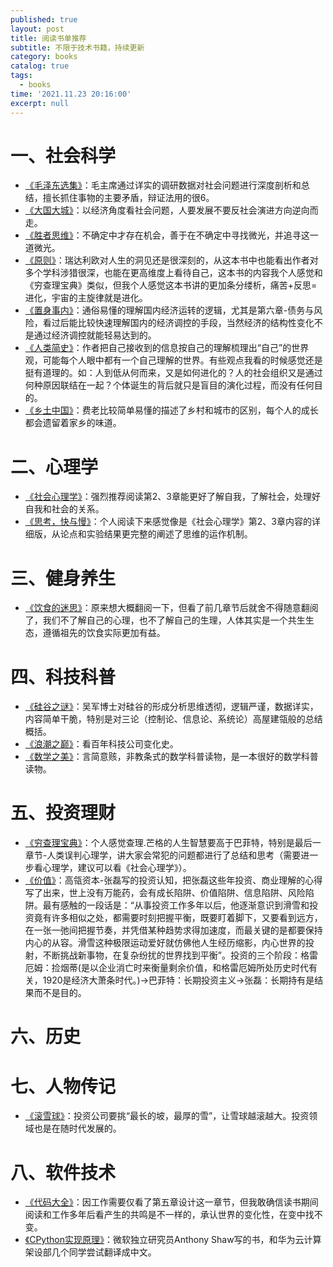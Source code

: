```yaml
---
published: true
layout: post
title: 阅读书单推荐
subtitle: 不限于技术书籍，持续更新
category: books
catalog: true
tags:
  - books
time: '2021.11.23 20:16:00'
excerpt: null
---
```

# 一、社会科学
- [《毛泽东选集》](https://book.douban.com/subject/1139360/)：毛主席通过详实的调研数据对社会问题进行深度剖析和总结，擅长抓住事物的主要矛盾，辩证法用的很6。
- [《大国大城》](https://book.douban.com/subject/26824237/)：以经济角度看社会问题，人要发展不要反社会演进方向逆向而走。
- [《胜者思维》](https://book.douban.com/subject/27038434/)：不确定中才存在机会，善于在不确定中寻找微光，并追寻这一道微光。
- [《原则》](https://book.douban.com/subject/27608239/)：瑞达利欧对人生的洞见还是很深刻的，从这本书中也能看出作者对多个学科涉猎很深，也能在更高维度上看待自己，这本书的内容我个人感觉和《穷查理宝典》类似，但我个人感觉这本书讲的更加条分缕析，痛苦+反思=进化，宇宙的主旋律就是进化。
- [《置身事内》](https://book.douban.com/subject/35546622/)：通俗易懂的理解国内经济运转的逻辑，尤其是第六章-债务与风险，看过后能比较快速理解国内的经济调控的手段，当然经济的结构性变化不是通过经济调控就能轻易达到的。
- [《人类简史》](https://book.douban.com/subject/25985021/)：作者把自己接收到的信息按自己的理解梳理出“自己”的世界观，可能每个人眼中都有一个自己理解的世界。有些观点我看的时候感觉还是挺有道理的。如：人到低从何而来，又是如何进化的？人的社会组织又是通过何种原因联结在一起？个体诞生的背后就只是盲目的演化过程，而没有任何目的。
- [《乡土中国》](https://book.douban.com/annotation/54214959/)：费老比较简单易懂的描述了乡村和城市的区别，每个人的成长都会遗留着家乡的味道。

# 二、心理学
- [《社会心理学》](https://book.douban.com/subject/1476651/)：强烈推荐阅读第2、3章能更好了解自我，了解社会，处理好自我和社会的关系。
- [《思考，快与慢》](https://book.douban.com/subject/10785583/)：个人阅读下来感觉像是《社会心理学》第2、3章内容的详细版，从论点和实验结果更完整的阐述了思维的运作机制。

# 三、健身养生
- [《饮食的迷思》](https://book.douban.com/subject/30437166/)：原来想大概翻阅一下，但看了前几章节后就舍不得随意翻阅了，我们不了解自己的心理，也不了解自己的生理，人体其实是一个共生生态，遵循祖先的饮食实际更加有益。

# 四、科技科普
- [《硅谷之谜》](https://book.douban.com/subject/26665230/)：吴军博士对硅谷的形成分析思维透彻，逻辑严谨，数据详实，内容简单干脆，特别是对三论（控制论、信息论、系统论）高屋建瓴般的总结概括。
- [《浪潮之巅》](https://book.douban.com/subject/6709783/)：看百年科技公司变化史。
- [《数学之美》](https://book.douban.com/subject/35033507/)：言简意赅，非教条式的数学科普读物，是一本很好的数学科普读物。

# 五、投资理财
- [《穷查理宝典》](https://book.douban.com/subject/26831789/)：个人感觉查理.芒格的人生智慧要高于巴菲特，特别是最后一章节-人类误判心理学，讲大家会常犯的问题都进行了总结和思考（需要进一步看心理学，建议可以看《社会心理学》）。
- [《价值》](https://book.douban.com/subject/35188914/)：高瓴资本-张磊写的投资认知，把张磊这些年投资、商业理解的心得写了出来，世上没有万能药，会有成长陷阱、价值陷阱、信息陷阱、风险陷阱。最有感触的一段话是：“从事投资工作多年以后，他逐渐意识到滑雪和投资竟有许多相似之处，都需要时刻把握平衡，既要盯着脚下，又要看到远方，在一张一弛间把握节奏，并凭借某种趋势求得加速度，而最关键的是都要保持内心的从容。滑雪这种极限运动爱好就仿佛他人生经历缩影，内心世界的投射，不断挑战新事物，在复杂纷扰的世界找到平衡”。投资的三个阶段：格雷厄姆：捡烟蒂(是以企业消亡时来衡量剩余价值，和格雷厄姆所处历史时代有关，1920是经济大萧条时代。)->巴菲特：长期投资主义->张磊：长期持有是结果而不是目的。

# 六、历史

# 七、人物传记
- [《滚雪球》](https://book.douban.com/subject/3605924/)：投资公司要挑“最长的坡，最厚的雪”，让雪球越滚越大。投资领域也是在随时代发展的。

# 八、软件技术
- [《代码大全》](https://book.douban.com/subject/1477390/)：因工作需要仅看了第五章设计这一章节，但我敢确信读书期间阅读和工作多年后看产生的共鸣是不一样的，承认世界的变化性，在变中找不变。
- [《CPython实现原理》](https://hai-shi.gitbook.io/cpython-internals)：微软独立研究员Anthony Shaw写的书，和华为云计算架设部几个同学尝试翻译成中文。

